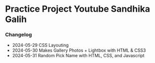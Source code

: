 # Practice Project Youtube Sandhika Galih

### Changelog
- 2024-05-29 CSS Layouting
- 2024-05-30 Makes Gallery Photos + Lightbox with HTML & CSS3
- 2024-05-31 Random Pick Name with HTML, CSS, and Javascript